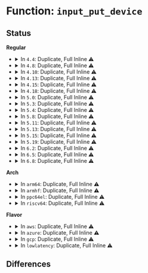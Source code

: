 # Function: <code>input_put_device</code>

## Status
<b>Regular</b>
<ul>
<li>
<details>
<summary>In <code>4.4</code>: Duplicate, Full Inline ⚠️</summary>

**Collision:** Static Duplication

**Inline:** Full

**Transformation:** False

**Instances:**

```
In drivers/input/input.c (ffffffff816677c6)
Location: include/linux/input.h:342
Inline: True
Inline callers:
  - drivers/input/input.c:devm_input_device_release
  - drivers/input/input.c:input_free_device
```
```
In drivers/input/mousedev.c (ffffffff8166ba08)
Location: include/linux/input.h:342
Inline: True
Inline callers:
  - drivers/input/mousedev.c:mousedev_free
```
```
In drivers/input/evdev.c (ffffffff8166cec8)
Location: include/linux/input.h:342
Inline: True
Inline callers:
  - drivers/input/evdev.c:evdev_free
```
</details>
</li>
<li>
<details>
<summary>In <code>4.8</code>: Duplicate, Full Inline ⚠️</summary>

**Collision:** Static Duplication

**Inline:** Full

**Transformation:** False

**Instances:**

```
In drivers/input/input.c (ffffffff816c7abb)
Location: include/linux/input.h:342
Inline: True
Inline callers:
  - drivers/input/input.c:input_free_device
  - drivers/input/input.c:devm_input_device_release
```
```
In drivers/input/mousedev.c (ffffffff816cba58)
Location: include/linux/input.h:342
Inline: True
Inline callers:
  - drivers/input/mousedev.c:mousedev_free
```
```
In drivers/input/evdev.c (ffffffff816cd208)
Location: include/linux/input.h:342
Inline: True
Inline callers:
  - drivers/input/evdev.c:evdev_free
```
</details>
</li>
<li>
<details>
<summary>In <code>4.10</code>: Duplicate, Full Inline ⚠️</summary>

**Collision:** Static Duplication

**Inline:** Full

**Transformation:** False

**Instances:**

```
In drivers/input/input.c (ffffffff816f5aab)
Location: include/linux/input.h:342
Inline: True
Inline callers:
  - drivers/input/input.c:input_free_device
  - drivers/input/input.c:devm_input_device_release
```
```
In drivers/input/mousedev.c (ffffffff816f9a05)
Location: include/linux/input.h:342
Inline: True
Inline callers:
  - drivers/input/mousedev.c:mousedev_free
```
```
In drivers/input/evdev.c (ffffffff816fb1a8)
Location: include/linux/input.h:342
Inline: True
Inline callers:
  - drivers/input/evdev.c:evdev_free
```
</details>
</li>
<li>
<details>
<summary>In <code>4.13</code>: Duplicate, Full Inline ⚠️</summary>

**Collision:** Static Duplication

**Inline:** Full

**Transformation:** False

**Instances:**

```
In drivers/input/input.c (ffffffff8170b5fb)
Location: include/linux/input.h:347
Inline: True
Inline callers:
  - drivers/input/input.c:input_free_device
  - drivers/input/input.c:devm_input_device_release
```
```
In drivers/input/mousedev.c (ffffffff8170f565)
Location: include/linux/input.h:347
Inline: True
Inline callers:
  - drivers/input/mousedev.c:mousedev_free
```
```
In drivers/input/evdev.c (ffffffff81710b88)
Location: include/linux/input.h:347
Inline: True
Inline callers:
  - drivers/input/evdev.c:evdev_free
```
</details>
</li>
<li>
<details>
<summary>In <code>4.15</code>: Duplicate, Full Inline ⚠️</summary>

**Collision:** Static Duplication

**Inline:** Full

**Transformation:** False

**Instances:**

```
In drivers/input/input.c (ffffffff8177c7fb)
Location: include/linux/input.h:351
Inline: True
Inline callers:
  - drivers/input/input.c:input_free_device
  - drivers/input/input.c:devm_input_device_release
```
```
In drivers/input/mousedev.c (ffffffff817807e5)
Location: include/linux/input.h:351
Inline: True
Inline callers:
  - drivers/input/mousedev.c:mousedev_free
```
```
In drivers/input/evdev.c (ffffffff81781e08)
Location: include/linux/input.h:351
Inline: True
Inline callers:
  - drivers/input/evdev.c:evdev_free
```
</details>
</li>
<li>
<details>
<summary>In <code>4.18</code>: Duplicate, Full Inline ⚠️</summary>

**Collision:** Static Duplication

**Inline:** Full

**Transformation:** False

**Instances:**

```
In drivers/input/input.c (ffffffff817bd8ab)
Location: include/linux/input.h:351
Inline: True
Inline callers:
  - drivers/input/input.c:input_free_device
  - drivers/input/input.c:devm_input_device_release
```
```
In drivers/input/mousedev.c (ffffffff817c1865)
Location: include/linux/input.h:351
Inline: True
Inline callers:
  - drivers/input/mousedev.c:mousedev_free
```
```
In drivers/input/evdev.c (ffffffff817c2e48)
Location: include/linux/input.h:351
Inline: True
Inline callers:
  - drivers/input/evdev.c:evdev_free
```
</details>
</li>
<li>
<details>
<summary>In <code>5.0</code>: Duplicate, Full Inline ⚠️</summary>

**Collision:** Static Duplication

**Inline:** Full

**Transformation:** False

**Instances:**

```
In drivers/input/input.c (ffffffff817e4d0b)
Location: include/linux/input.h:351
Inline: True
Inline callers:
  - drivers/input/input.c:input_free_device
  - drivers/input/input.c:devm_input_device_release
```
```
In drivers/input/mousedev.c (ffffffff817e8d55)
Location: include/linux/input.h:351
Inline: True
Inline callers:
  - drivers/input/mousedev.c:mousedev_free
```
```
In drivers/input/evdev.c (ffffffff817ea6f8)
Location: include/linux/input.h:351
Inline: True
Inline callers:
  - drivers/input/evdev.c:evdev_free
```
</details>
</li>
<li>
<details>
<summary>In <code>5.3</code>: Duplicate, Full Inline ⚠️</summary>

**Collision:** Static Duplication

**Inline:** Full

**Transformation:** False

**Instances:**

```
In drivers/input/input.c (ffffffff8182575b)
Location: include/linux/input.h:348
Inline: True
Inline callers:
  - drivers/input/input.c:input_free_device
  - drivers/input/input.c:devm_input_device_release
```
```
In drivers/input/mousedev.c (ffffffff81829a86)
Location: include/linux/input.h:348
Inline: True
Inline callers:
  - drivers/input/mousedev.c:mousedev_free
```
```
In drivers/input/evdev.c (ffffffff8182b1f9)
Location: include/linux/input.h:348
Inline: True
Inline callers:
  - drivers/input/evdev.c:evdev_free
```
</details>
</li>
<li>
<details>
<summary>In <code>5.4</code>: Duplicate, Full Inline ⚠️</summary>

**Collision:** Static Duplication

**Inline:** Full

**Transformation:** False

**Instances:**

```
In drivers/input/input.c (ffffffff81856c0b)
Location: include/linux/input.h:360
Inline: True
Inline callers:
  - drivers/input/input.c:input_free_device
  - drivers/input/input.c:devm_input_device_release
```
```
In drivers/input/mousedev.c (ffffffff8185b416)
Location: include/linux/input.h:360
Inline: True
Inline callers:
  - drivers/input/mousedev.c:mousedev_free
```
```
In drivers/input/evdev.c (ffffffff8185cb69)
Location: include/linux/input.h:360
Inline: True
Inline callers:
  - drivers/input/evdev.c:evdev_free
```
</details>
</li>
<li>
<details>
<summary>In <code>5.8</code>: Duplicate, Full Inline ⚠️</summary>

**Collision:** Static Duplication

**Inline:** Full

**Transformation:** False

**Instances:**

```
In drivers/input/input.c (ffffffff81928ddb)
Location: include/linux/input.h:360
Inline: True
Inline callers:
  - drivers/input/input.c:input_free_device
  - drivers/input/input.c:devm_input_device_release
```
```
In drivers/input/mousedev.c (ffffffff8192def6)
Location: include/linux/input.h:360
Inline: True
Inline callers:
  - drivers/input/mousedev.c:mousedev_free
```
```
In drivers/input/evdev.c (ffffffff8192f8f9)
Location: include/linux/input.h:360
Inline: True
Inline callers:
  - drivers/input/evdev.c:evdev_free
```
</details>
</li>
<li>
<details>
<summary>In <code>5.11</code>: Duplicate, Full Inline ⚠️</summary>

**Collision:** Static Duplication

**Inline:** Full

**Transformation:** False

**Instances:**

```
In drivers/input/input.c (ffffffff8193033b)
Location: include/linux/input.h:368
Inline: True
Inline callers:
  - drivers/input/input.c:input_free_device
  - drivers/input/input.c:devm_input_device_release
```
```
In drivers/input/mousedev.c (ffffffff81935286)
Location: include/linux/input.h:368
Inline: True
Inline callers:
  - drivers/input/mousedev.c:mousedev_free
```
```
In drivers/input/evdev.c (ffffffff81936c06)
Location: include/linux/input.h:368
Inline: True
Inline callers:
  - drivers/input/evdev.c:evdev_free
```
</details>
</li>
<li>
<details>
<summary>In <code>5.13</code>: Duplicate, Full Inline ⚠️</summary>

**Collision:** Static Duplication

**Inline:** Full

**Transformation:** False

**Instances:**

```
In drivers/input/input.c (ffffffff8191359b)
Location: include/linux/input.h:368
Inline: True
Inline callers:
  - drivers/input/input.c:input_free_device
  - drivers/input/input.c:devm_input_device_release
```
```
In drivers/input/mousedev.c (ffffffff81918b16)
Location: include/linux/input.h:368
Inline: True
Inline callers:
  - drivers/input/mousedev.c:mousedev_free
```
```
In drivers/input/evdev.c (ffffffff8191a486)
Location: include/linux/input.h:368
Inline: True
Inline callers:
  - drivers/input/evdev.c:evdev_free
```
</details>
</li>
<li>
<details>
<summary>In <code>5.15</code>: Duplicate, Full Inline ⚠️</summary>

**Collision:** Static Duplication

**Inline:** Full

**Transformation:** False

**Instances:**

```
In drivers/input/input.c (ffffffff819b589c)
Location: include/linux/input.h:368
Inline: True
Inline callers:
  - drivers/input/input.c:input_free_device
  - drivers/input/input.c:devm_input_device_release
```
```
In drivers/input/mousedev.c (ffffffff819bae16)
Location: include/linux/input.h:368
Inline: True
Inline callers:
  - drivers/input/mousedev.c:mousedev_free
```
```
In drivers/input/evdev.c (ffffffff819bc8a6)
Location: include/linux/input.h:368
Inline: True
Inline callers:
  - drivers/input/evdev.c:evdev_free
```
</details>
</li>
<li>
<details>
<summary>In <code>5.19</code>: Duplicate, Full Inline ⚠️</summary>

**Collision:** Static Duplication

**Inline:** Full

**Transformation:** False

**Instances:**

```
In drivers/input/input.c (ffffffff81b152fc)
Location: include/linux/input.h:368
Inline: True
Inline callers:
  - drivers/input/input.c:input_free_device
  - drivers/input/input.c:devm_input_device_release
```
```
In drivers/input/mousedev.c (ffffffff81b1b115)
Location: include/linux/input.h:368
Inline: True
Inline callers:
  - drivers/input/mousedev.c:mousedev_free
```
```
In drivers/input/evdev.c (ffffffff81b1ca25)
Location: include/linux/input.h:368
Inline: True
Inline callers:
  - drivers/input/evdev.c:evdev_free
```
</details>
</li>
<li>
<details>
<summary>In <code>6.2</code>: Duplicate, Full Inline ⚠️</summary>

**Collision:** Static Duplication

**Inline:** Full

**Transformation:** False

**Instances:**

```
In drivers/input/input.c (ffffffff81ca656c)
Location: include/linux/input.h:368
Inline: True
Inline callers:
  - drivers/input/input.c:input_free_device
  - drivers/input/input.c:devm_input_device_release
```
```
In drivers/input/mousedev.c (ffffffff81caceb5)
Location: include/linux/input.h:368
Inline: True
Inline callers:
  - drivers/input/mousedev.c:mousedev_free
```
```
In drivers/input/evdev.c (ffffffff81cae965)
Location: include/linux/input.h:368
Inline: True
Inline callers:
  - drivers/input/evdev.c:evdev_free
```
</details>
</li>
<li>
<details>
<summary>In <code>6.5</code>: Duplicate, Full Inline ⚠️</summary>

**Collision:** Static Duplication

**Inline:** Full

**Transformation:** False

**Instances:**

```
In drivers/input/input.c (ffffffff81d0dcac)
Location: include/linux/input.h:368
Inline: True
Inline callers:
  - drivers/input/input.c:input_free_device
  - drivers/input/input.c:devm_input_device_release
```
```
In drivers/input/mousedev.c (ffffffff81d14495)
Location: include/linux/input.h:368
Inline: True
Inline callers:
  - drivers/input/mousedev.c:mousedev_free
```
```
In drivers/input/evdev.c (ffffffff81d15f55)
Location: include/linux/input.h:368
Inline: True
Inline callers:
  - drivers/input/evdev.c:evdev_free
```
</details>
</li>
<li>
<details>
<summary>In <code>6.8</code>: Duplicate, Full Inline ⚠️</summary>

**Collision:** Static Duplication

**Inline:** Full

**Transformation:** False

**Instances:**

```
In drivers/input/input.c (ffffffff81dc38cc)
Location: include/linux/input.h:368
Inline: True
Inline callers:
  - drivers/input/input.c:input_free_device
  - drivers/input/input.c:devm_input_device_release
```
```
In drivers/input/mousedev.c (ffffffff81dca0b5)
Location: include/linux/input.h:368
Inline: True
Inline callers:
  - drivers/input/mousedev.c:mousedev_free
```
```
In drivers/input/evdev.c (ffffffff81dcbbd5)
Location: include/linux/input.h:368
Inline: True
Inline callers:
  - drivers/input/evdev.c:evdev_free
```
</details>
</li>
</ul>
<b>Arch</b>
<ul>
<li>
<details>
<summary>In <code>arm64</code>: Duplicate, Full Inline ⚠️</summary>

**Collision:** Static Duplication

**Inline:** Full

**Transformation:** False

**Instances:**

```
In drivers/input/input.c (ffff800010a95e24)
Location: include/linux/input.h:360
Inline: True
Inline callers:
  - drivers/input/input.c:input_free_device
  - drivers/input/input.c:devm_input_device_release
```
```
In drivers/input/mousedev.c (ffff800010a9b5c0)
Location: include/linux/input.h:360
Inline: True
Inline callers:
  - drivers/input/mousedev.c:mousedev_free
```
```
In drivers/input/evdev.c (ffff800010a9d5a0)
Location: include/linux/input.h:360
Inline: True
Inline callers:
  - drivers/input/evdev.c:evdev_free
```
</details>
</li>
<li>
<details>
<summary>In <code>armhf</code>: Duplicate, Full Inline ⚠️</summary>

**Collision:** Static Duplication

**Inline:** Full

**Transformation:** False

**Instances:**

```
In drivers/input/input.c (c0b78ad0)
Location: include/linux/input.h:360
Inline: True
Inline callers:
  - drivers/input/input.c:input_free_device
  - drivers/input/input.c:devm_input_device_release
```
```
In drivers/input/mousedev.c (c0b7d484)
Location: include/linux/input.h:360
Inline: True
Inline callers:
  - drivers/input/mousedev.c:mousedev_free
```
```
In drivers/input/evdev.c (c0b7f048)
Location: include/linux/input.h:360
Inline: True
Inline callers:
  - drivers/input/evdev.c:evdev_free
```
</details>
</li>
<li>
<details>
<summary>In <code>ppc64el</code>: Duplicate, Full Inline ⚠️</summary>

**Collision:** Static Duplication

**Inline:** Full

**Transformation:** False

**Instances:**

```
In drivers/input/input.c (c000000000b753b4)
Location: include/linux/input.h:360
Inline: True
Inline callers:
  - drivers/input/input.c:input_free_device
  - drivers/input/input.c:devm_input_device_release
```
```
In drivers/input/mousedev.c (c000000000b7be98)
Location: include/linux/input.h:360
Inline: True
Inline callers:
  - drivers/input/mousedev.c:mousedev_free
```
```
In drivers/input/evdev.c (c000000000b7e8a8)
Location: include/linux/input.h:360
Inline: True
Inline callers:
  - drivers/input/evdev.c:evdev_free
```
</details>
</li>
<li>
<details>
<summary>In <code>riscv64</code>: Duplicate, Full Inline ⚠️</summary>

**Collision:** Static Duplication

**Inline:** Full

**Transformation:** False

**Instances:**

```
In drivers/input/input.c (ffffffe0006a7812)
Location: include/linux/input.h:360
Inline: True
Inline callers:
  - drivers/input/input.c:input_free_device
  - drivers/input/input.c:devm_input_device_release
```
```
In drivers/input/mousedev.c (ffffffe0006abc7c)
Location: include/linux/input.h:360
Inline: True
Inline callers:
  - drivers/input/mousedev.c:mousedev_free
```
```
In drivers/input/evdev.c (ffffffe0006ad510)
Location: include/linux/input.h:360
Inline: True
Inline callers:
  - drivers/input/evdev.c:evdev_free
```
</details>
</li>
</ul>
<b>Flavor</b>
<ul>
<li>
<details>
<summary>In <code>aws</code>: Duplicate, Full Inline ⚠️</summary>

**Collision:** Static Duplication

**Inline:** Full

**Transformation:** False

**Instances:**

```
In drivers/input/input.c (ffffffff8180bc1b)
Location: include/linux/input.h:360
Inline: True
Inline callers:
  - drivers/input/input.c:input_free_device
  - drivers/input/input.c:devm_input_device_release
```
```
In drivers/input/mousedev.c (ffffffff81810426)
Location: include/linux/input.h:360
Inline: True
Inline callers:
  - drivers/input/mousedev.c:mousedev_free
```
```
In drivers/input/evdev.c (ffffffff81811b79)
Location: include/linux/input.h:360
Inline: True
Inline callers:
  - drivers/input/evdev.c:evdev_free
```
</details>
</li>
<li>
<details>
<summary>In <code>azure</code>: Duplicate, Full Inline ⚠️</summary>

**Collision:** Static Duplication

**Inline:** Full

**Transformation:** False

**Instances:**

```
In drivers/input/input.c (ffffffff817d338b)
Location: include/linux/input.h:360
Inline: True
Inline callers:
  - drivers/input/input.c:input_free_device
  - drivers/input/input.c:devm_input_device_release
```
```
In drivers/input/mousedev.c (ffffffff817d7b76)
Location: include/linux/input.h:360
Inline: True
Inline callers:
  - drivers/input/mousedev.c:mousedev_free
```
```
In drivers/input/evdev.c (ffffffff817d92b9)
Location: include/linux/input.h:360
Inline: True
Inline callers:
  - drivers/input/evdev.c:evdev_free
```
</details>
</li>
<li>
<details>
<summary>In <code>gcp</code>: Duplicate, Full Inline ⚠️</summary>

**Collision:** Static Duplication

**Inline:** Full

**Transformation:** False

**Instances:**

```
In drivers/input/input.c (ffffffff8184ad9b)
Location: include/linux/input.h:360
Inline: True
Inline callers:
  - drivers/input/input.c:input_free_device
  - drivers/input/input.c:devm_input_device_release
```
```
In drivers/input/mousedev.c (ffffffff8184f5a6)
Location: include/linux/input.h:360
Inline: True
Inline callers:
  - drivers/input/mousedev.c:mousedev_free
```
```
In drivers/input/evdev.c (ffffffff81850cf9)
Location: include/linux/input.h:360
Inline: True
Inline callers:
  - drivers/input/evdev.c:evdev_free
```
</details>
</li>
<li>
<details>
<summary>In <code>lowlatency</code>: Duplicate, Full Inline ⚠️</summary>

**Collision:** Static Duplication

**Inline:** Full

**Transformation:** False

**Instances:**

```
In drivers/input/input.c (ffffffff81865feb)
Location: include/linux/input.h:360
Inline: True
Inline callers:
  - drivers/input/input.c:input_free_device
  - drivers/input/input.c:devm_input_device_release
```
```
In drivers/input/mousedev.c (ffffffff8186a9b6)
Location: include/linux/input.h:360
Inline: True
Inline callers:
  - drivers/input/mousedev.c:mousedev_free
```
```
In drivers/input/evdev.c (ffffffff8186c1b9)
Location: include/linux/input.h:360
Inline: True
Inline callers:
  - drivers/input/evdev.c:evdev_free
```
</details>
</li>
</ul>

## Differences
